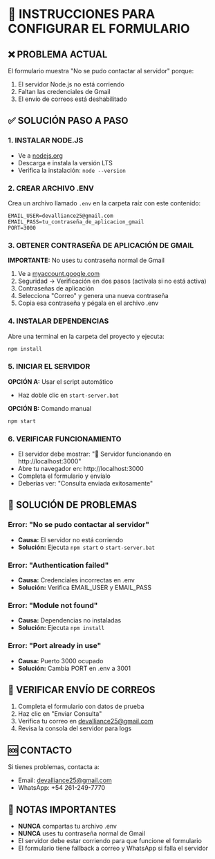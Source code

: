 # 🚀 INSTRUCCIONES PARA CONFIGURAR EL FORMULARIO

## ❌ PROBLEMA ACTUAL
El formulario muestra "No se pudo contactar al servidor" porque:
1. El servidor Node.js no está corriendo
2. Faltan las credenciales de Gmail
3. El envío de correos está deshabilitado

## ✅ SOLUCIÓN PASO A PASO

### 1. INSTALAR NODE.JS
- Ve a [nodejs.org](https://nodejs.org)
- Descarga e instala la versión LTS
- Verifica la instalación: `node --version`

### 2. CREAR ARCHIVO .ENV
Crea un archivo llamado `.env` en la carpeta raíz con este contenido:

```env
EMAIL_USER=devalliance25@gmail.com
EMAIL_PASS=tu_contraseña_de_aplicacion_gmail
PORT=3000
```

### 3. OBTENER CONTRASEÑA DE APLICACIÓN DE GMAIL
**IMPORTANTE:** No uses tu contraseña normal de Gmail

1. Ve a [myaccount.google.com](https://myaccount.google.com)
2. Seguridad → Verificación en dos pasos (actívala si no está activa)
3. Contraseñas de aplicación
4. Selecciona "Correo" y genera una nueva contraseña
5. Copia esa contraseña y pégala en el archivo .env

### 4. INSTALAR DEPENDENCIAS
Abre una terminal en la carpeta del proyecto y ejecuta:

```bash
npm install
```

### 5. INICIAR EL SERVIDOR
**OPCIÓN A:** Usar el script automático
- Haz doble clic en `start-server.bat`

**OPCIÓN B:** Comando manual
```bash
npm start
```

### 6. VERIFICAR FUNCIONAMIENTO
- El servidor debe mostrar: "🚀 Servidor funcionando en http://localhost:3000"
- Abre tu navegador en: http://localhost:3000
- Completa el formulario y envíalo
- Deberías ver: "Consulta enviada exitosamente"

## 🔧 SOLUCIÓN DE PROBLEMAS

### Error: "No se pudo contactar al servidor"
- **Causa:** El servidor no está corriendo
- **Solución:** Ejecuta `npm start` o `start-server.bat`

### Error: "Authentication failed"
- **Causa:** Credenciales incorrectas en .env
- **Solución:** Verifica EMAIL_USER y EMAIL_PASS

### Error: "Module not found"
- **Causa:** Dependencias no instaladas
- **Solución:** Ejecuta `npm install`

### Error: "Port already in use"
- **Causa:** Puerto 3000 ocupado
- **Solución:** Cambia PORT en .env a 3001

## 📧 VERIFICAR ENVÍO DE CORREOS

1. Completa el formulario con datos de prueba
2. Haz clic en "Enviar Consulta"
3. Verifica tu correo en devalliance25@gmail.com
4. Revisa la consola del servidor para logs

## 🆘 CONTACTO
Si tienes problemas, contacta a:
- Email: devalliance25@gmail.com
- WhatsApp: +54 261-249-7770

## 📝 NOTAS IMPORTANTES

- **NUNCA** compartas tu archivo .env
- **NUNCA** uses tu contraseña normal de Gmail
- El servidor debe estar corriendo para que funcione el formulario
- El formulario tiene fallback a correo y WhatsApp si falla el servidor
